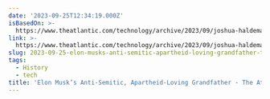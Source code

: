 ```yaml
---
date: '2023-09-25T12:34:19.000Z'
isBasedOn: >-
  https://www.theatlantic.com/technology/archive/2023/09/joshua-haldeman-elon-musk-grandfather-apartheid-antisemitism/675396/
link: >-
  https://www.theatlantic.com/technology/archive/2023/09/joshua-haldeman-elon-musk-grandfather-apartheid-antisemitism/675396/
slug: 2023-09-25-elon-musks-anti-semitic-apartheid-loving-grandfather-the-atlantic
tags:
  - History
  - tech
title: 'Elon Musk’s Anti-Semitic, Apartheid-Loving Grandfather - The Atlantic'
---
```


